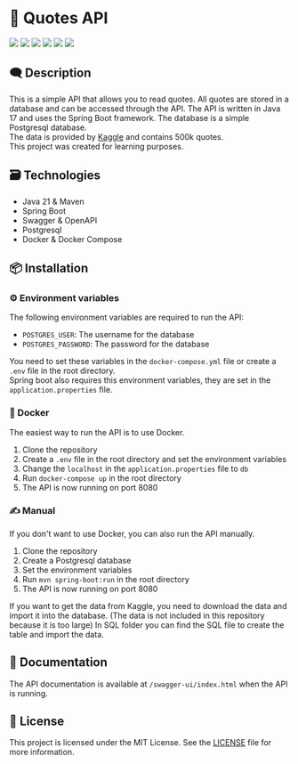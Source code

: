 # 📖 Quotes API

<img src="https://img.shields.io/badge/Sonarqube-5190cf?style=for-the-badge&logo=sonarqube&logoColor=white">
<img src="https://img.shields.io/badge/Postgresql-336791?style=for-the-badge&logo=postgresql&logoColor=white">
<img src="https://img.shields.io/badge/Docker-2496ed?style=for-the-badge&logo=docker&logoColor=white">
<img src="https://img.shields.io/badge/Spring_Boot-6db33f?style=for-the-badge&logo=spring-boot&logoColor=white">
<img src="https://img.shields.io/badge/Java-007396?style=for-the-badge&logo=java&logoColor=white">
<img src="https://img.shields.io/badge/VSCode-0078D4?style=for-the-badge&logo=visual%20studio%20code&logoColor=white">

## 🗨️ Description
This is a simple API that allows you to read quotes. All quotes are stored in a database and can be accessed through the API. The API is written in Java 17 and uses the Spring Boot framework. The database is a simple Postgresql database.  
The data is provided by [Kaggle](https://www.kaggle.com/datasets/manann/quotes-500k) and contains 500k quotes.  
This project was created for learning purposes.
## 🗃️ Technologies
- Java 21 & Maven
- Spring Boot
- Swagger & OpenAPI
- Postgresql
- Docker & Docker Compose
## 📦 Installation
### ⚙️ Environment variables
The following environment variables are required to run the API:
- `POSTGRES_USER`: The username for the database
- `POSTGRES_PASSWORD`: The password for the database  

You need to set these variables in the `docker-compose.yml` file or create a `.env` file in the root directory.  
Spring boot also requires this environment variables, they are set in the `application.properties` file.
### 🐋 Docker
The easiest way to run the API is to use Docker.
1. Clone the repository
2. Create a `.env` file in the root directory and set the environment variables
3. Change the `localhost` in the `application.properties` file to `db`
2. Run `docker-compose up` in the root directory
3. The API is now running on port 8080
### ✍️ Manual
If you don't want to use Docker, you can also run the API manually.
1. Clone the repository
2. Create a Postgresql database
3. Set the environment variables
4. Run `mvn spring-boot:run` in the root directory
5. The API is now running on port 8080

If you want to get the data from Kaggle, you need to download the data and import it into the database. (The data is not included in this repository because it is too large)
In SQL folder you can find the SQL file to create the table and import the data.
## 📜 Documentation
The API documentation is available at `/swagger-ui/index.html` when the API is running.
## 🪪 License
This project is licensed under the MIT License. See the [LICENSE](LICENSE) file for more information.